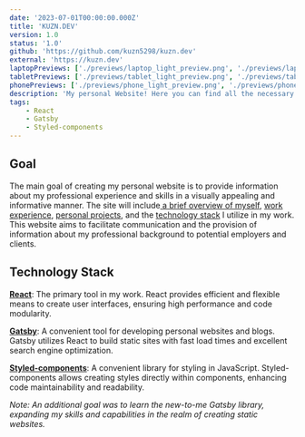 ```yaml
---
date: '2023-07-01T00:00:00.000Z'
title: 'KUZN.DEV'
version: 1.0
status: '1.0'
github: 'https://github.com/kuzn5298/kuzn.dev'
external: 'https://kuzn.dev'
laptopPreviews: ['./previews/laptop_light_preview.png', './previews/laptop_dark_preview.png']
tabletPreviews: ['./previews/tablet_light_preview.png', './previews/tablet_dark_preview.png']
phonePreviews: ['./previews/phone_light_preview.png', './previews/phone_dark_preview.png']
description: 'My personal Website! Here you can find all the necessary information about me and my professional experience. You can also download my resume and explore my pet-projects.'
tags:
    - React
    - Gatsby
    - Styled-components
---
```


## Goal

The main goal of creating my personal website is to provide information about my professional experience and skills in a visually appealing and informative manner. The site will include[ a brief overview of myself](/about#about ' a brief overview of myself'), [work experience](/about#experience 'work experience'), [personal projects](/works 'personal projects'), and the [technology stack](/about#skills 'technology stack') I utilize in my work. This website aims to facilitate communication and the provision of information about my professional background to potential employers and clients.

## Technology Stack

**[React](https://react.dev/ 'React')**: The primary tool in my work. React provides efficient and flexible means to create user interfaces, ensuring high performance and code modularity.

**[Gatsby](https://www.gatsbyjs.com/ 'Gatsby')**: A convenient tool for developing personal websites and blogs. Gatsby utilizes React to build static sites with fast load times and excellent search engine optimization.

**[Styled-components](https://styled-components.com/ 'Styled-components')**: A convenient library for styling in JavaScript. Styled-components allows creating styles directly within components, enhancing code maintainability and readability.

_Note: An additional goal was to learn the new-to-me Gatsby library, expanding my skills and capabilities in the realm of creating static websites._
